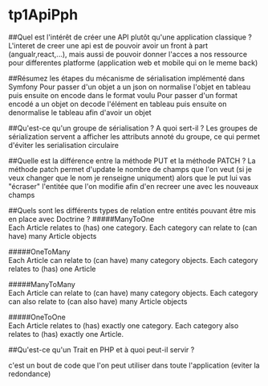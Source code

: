 # tp1ApiPph

##Quel est l'intérêt de créer une API plutôt qu'une application classique ?
L'interet de creer une api est de pouvoir avoir un front à part (angualr,react,...), mais aussi de 
pouvoir donner l'acces a nos ressource pour differentes platforme (application web et mobile qui on le meme back)


##Résumez les étapes du mécanisme de sérialisation implémenté dans Symfony
Pour passer d'un objet a un json on normalise l'objet en tableau puis ensuite on encode dans le format voulu
Pour passer d'un format encodé a un objet on decode l'élément en tableau puis ensuite on denormalise le tableau afin d'avoir un objet


##Qu'est-ce qu'un groupe de sérialisation ? A quoi sert-il ?
Les groupes de sérialization servent a afficher les attributs annoté du groupe, ce qui permet d'éviter les serialisation circulaire


##Quelle est la différence entre la méthode PUT et la méthode PATCH ?
La méthode patch permet d'update le nombre de champs que l'on veut (si je veux changer que le nom  je renseigne uniqument)
alors que le put lui vas "écraser" l'entitée que l'on modifie afin d'en recreer une avec les nouveaux champs

##Quels sont les différents types de relation entre entités pouvant être mis en place avec Doctrine ?
 #####ManyToOne    
       Each Article relates to (has) one category.
       Each category can relate to (can have) many Article objects

  #####OneToMany    
      Each Article can relate to (can have) many category objects.
      Each category relates to (has) one Article

  #####ManyToMany   
       Each Article can relate to (can have) many category objects.
       Each category can also relate to (can also have) many Article objects

  #####OneToOne     
       Each Article relates to (has) exactly one category.
       Each category also relates to (has) exactly one Article.



##Qu'est-ce qu'un Trait en PHP et à quoi peut-il servir ?

c'est un bout de code que l'on peut utiliser dans toute l'application (eviter la redondance)